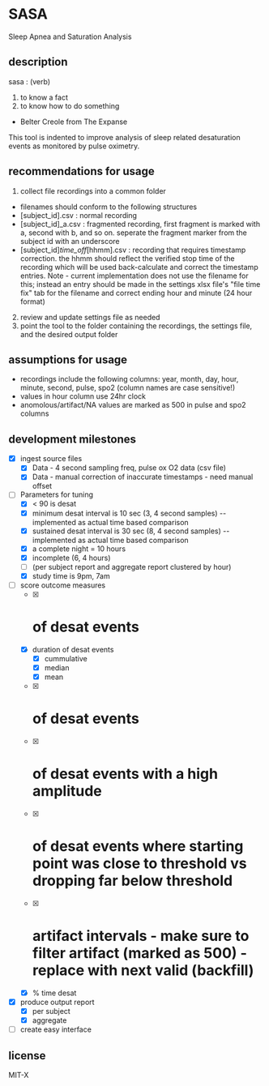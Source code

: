 # SASA
Sleep Apnea and Saturation Analysis

## description
sasa : (verb)
1. to know a fact
2. to know how to do something
 - Belter Creole from The Expanse

This tool is indented to improve analysis of sleep related desaturation events as monitored by pulse oximetry.

## recommendations for usage
1. collect file recordings into a common folder
  - filenames should conform to the following structures
  - [subject_id].csv : normal recording
  - [subject_id]_a.csv : fragmented recording, first fragment is marked with a, second with b, and so on. seperate the fragment marker from the subject id with an underscore
  - [subject_id]_time_off_[hhmm].csv : recording that requires timestamp correction. the hhmm should reflect the verified stop time of the recording which will be used back-calculate and correct the timestamp entries. Note - current implementation does not use the filename for this; instead an entry should be made in the settings xlsx file's "file time fix" tab for the filename and correct ending hour and minute (24 hour format)
2. review and update settings file as needed
3. point the tool to the folder containing the recordings, the settings file, and the desired output folder  

## assumptions for usage
- recordings include the following columns: year, month, day, hour, minute, second, pulse, spo2 (column names are case sensitive!)
- values in hour column use 24hr clock
- anomolous/artifact/NA values are marked as 500 in pulse and spo2 columns

## development milestones
 - [x] ingest source files
   - [x] Data - 4 second sampling freq, pulse ox O2 data (csv file)
   - [x] Data - manual correction of inaccurate timestamps - need manual offset
 - [ ] Parameters for tuning
   - [x] < 90 is desat
   - [x] minimum desat interval is 10 sec (3, 4 second samples) -- implemented as actual time based comparison
   - [x] sustained desat interval is 30 sec (8, 4 second samples) -- implemented as actual time based comparison
   - [x] a complete night = 10 hours
   - [x] incomplete (6, 4 hours)
   - [ ] (per subject report and aggregate report clustered by hour)
   - [x] study time is 9pm, 7am
 - [ ] score outcome measures
   - [x] # of desat events
   - [x] duration of desat events
     - [x] cummulative
     - [x] median
     - [x] mean
   - [x] # of desat events
   - [x] # of desat events with a high amplitude
   - [x] # of desat events where starting point was close to threshold vs dropping far below threshold
   - [x] # artifact intervals - make sure to filter artifact (marked as 500) - replace with next valid (backfill)
   - [x] % time desat
 - [x] produce output report 
   - [x] per subject
   - [x] aggregate
 - [ ] create easy interface

## license
MIT-X
